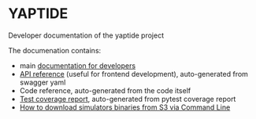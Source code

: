 # YAPTIDE

Developer documentation of the yaptide project

The documenation contains:

  * main [documentation for developers](index.md)
  * [API reference](swagger.md) (useful for frontend development), auto-generated from swagger yaml
  * Code reference, auto-generated from the code itself
  * [Test coverage report](coverage.md), auto-generated from pytest coverage report
  * [How to download simulators binaries from S3 via Command Line](simulator_binaries.md)
